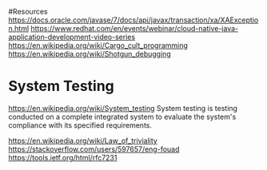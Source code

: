 #Resources
https://docs.oracle.com/javase/7/docs/api/javax/transaction/xa/XAException.html
https://www.redhat.com/en/events/webinar/cloud-native-java-application-development-video-series
https://en.wikipedia.org/wiki/Cargo_cult_programming
https://en.wikipedia.org/wiki/Shotgun_debugging

# System Testing

https://en.wikipedia.org/wiki/System_testing
System testing is testing conducted on a complete integrated system to evaluate the system's compliance with its specified requirements.


https://en.wikipedia.org/wiki/Law_of_triviality
https://stackoverflow.com/users/597657/eng-fouad
https://tools.ietf.org/html/rfc7231